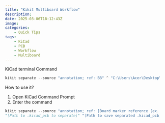 ```yaml
---
title: "Kikit Multiboard Workflow"
description: 
date: 2025-03-06T18:12:43Z
image: 
categories:
    - Quick Tips
tags:
    - KiCad
    - PCB
    - Workflow
    - Multiboard
---
```


KiCad terminal Command

```Python
kikit separate --source "annotation; ref: B3" ^ "C:\Users\Acer\Desktop\Synth DIY\KiCad Designs\EuroBusboard\EuroBusboard.kicad_pcb" "C:\Users\Acer\Desktop\Synth DIY\KiCad Designs\EuroBusboard\eurobusboard_jst_8.kicad_pcb"
```

How to use it?

1. Open KiCad Command Prompt
2. Enter the command

```Python
kikit separate --source "annotation; ref: [Board marker reference (ex. A)]" ^ 
"[Path to .kicad_pcb to separate]" "[Path to save separated .kicad_pcb]"
```
